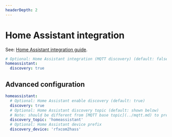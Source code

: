 ```yaml
---
headerDepth: 2
---
```


# Home Assistant integration

See: [Home Assistant integration guide](../usage/integrations/home_assistant.md).

```yaml
# Optional: Home Assistant integration (MQTT discovery) (default: false)
homeassistant: 
  discovery: true
```

## Advanced configuration
```yaml
homeassistant:
  # Optional: Home Assistant enable discovery (default: true)
  discovery: true
  # Optional: Home Assistant discovery topic (default: shown below)
  # Note: should be different from [MQTT base topic](../mqtt.md) to prevent errors in HA software
  discovery_topic: 'homeassistant'
  # Optional: Home Assistant device prefix
  discovery_device: 'rfxcom2hass'
```